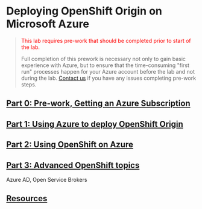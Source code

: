 # Deploying OpenShift Origin on Microsoft Azure

><font color=red>This lab requires pre-work that should be completed prior to start of the lab.</font>
>
> Full completion of this prework is necessary not only to gain basic experience with Azure, but to ensure that the time-consuming "first run" processes happen for your Azure account before the lab and not during the lab. <a href="mailto:openshiftrunsonazure@microsoft.com?Subject=Prework question">Contact us</a> if you have any issues completing pre-work steps.

## [Part 0: Pre-work, Getting an Azure Subscription](Part0.md) 

## [Part 1: Using Azure to deploy OpenShift Origin](Part1.md)

## [Part 2: Using OpenShift on Azure](Part2.md)

## [Part 3: Advanced OpenShift topics](Part3.md)
Azure AD, Open Service Brokers

## [Resources](Resources.md)

